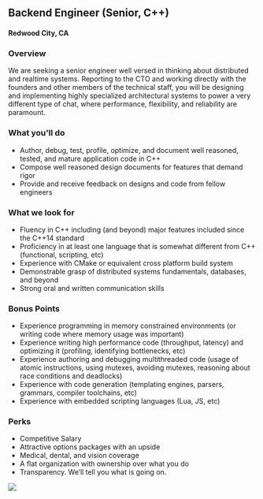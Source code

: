## Backend Engineer (Senior, C++)
#### Redwood City, CA

### Overview
We are seeking a senior engineer well versed in thinking about distributed and real­time systems. Reporting to the CTO and working directly with the founders and other members of the technical staff, you will be designing and implementing highly specialized architectural systems to power a very different type of chat, where performance, flexibility, and reliability are paramount.

### What you'll do
+ Author, debug, test, profile, optimize, and document well­ reasoned, tested, and mature application code in C++ 
+ Compose well­ reasoned design documents for features that demand rigor   
+ Provide and receive feedback on designs and code from fellow engineers

### What we look for
+ Fluency in C++ including (and beyond) major features included since the C++14 standard 
+ Proficiency in at least one language that is somewhat different from C++ (functional, scripting, etc) 
+ Experience with CMake or equivalent cross platform build system  
+ Demonstrable grasp of distributed systems fundamentals, databases, and beyond
+ Strong oral and written communication skills

### Bonus Points
+ Experience programming in memory constrained environments (or writing code where memory usage was important) ­  
+ Experience writing high performance code (throughput, latency) and optimizing it (profiling, identifying bottlenecks, etc) ­  
+ Experience authoring and debugging multithreaded code (usage of atomic instructions, using mutexes, avoiding mutexes, reasoning about race conditions and deadlocks) 
+ Experience with code generation (templating engines, parsers, grammars, compiler toolchains, etc)
+ Experience with embedded scripting languages (Lua, JS, etc)

### Perks
+ Competitive Salary
+ Attractive options packages with an upside 
+ Medical, dental, and vision coverage 
+ A flat organization with ownership over what you do  
+ Transparency. We’ll tell you what is going on.


[<img src='https://dabuttonfactory.com/button.png?t=Learn+More&f=Calibri-Bold&ts=24&tc=fff&hp=20&vp=8&c=5&bgt=unicolored&bgc=29aafe'>](https://letsrockit.co/job/ugxleenoyxq-backend-engineer-senior-c)
